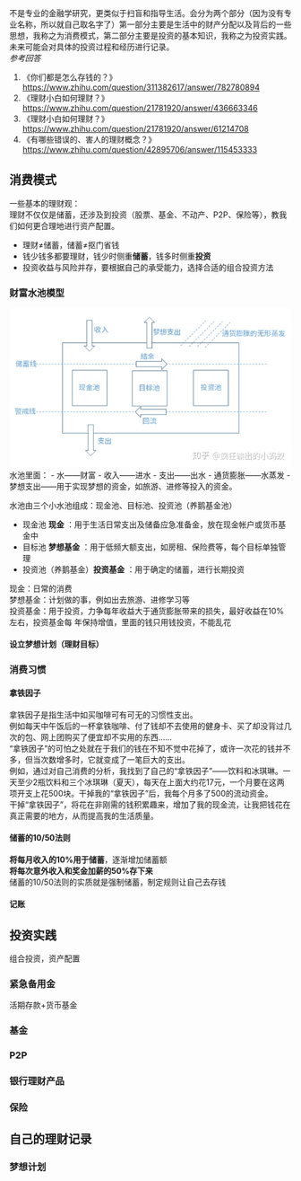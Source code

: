 不是专业的金融学研究，更类似于扫盲和指导生活。会分为两个部分（因为没有专业名称，所以就自己取名字了）第一部分主要是生活中的财产分配以及背后的一些思想，我称之为消费模式，第二部分主要是投资的基本知识，我称之为投资实践。  
未来可能会对具体的投资过程和经历进行记录。  
*参考回答*  
1. 《你们都是怎么存钱的？》 https://www.zhihu.com/question/311382617/answer/782780894  
2. 《理财小白如何理财？》 https://www.zhihu.com/question/21781920/answer/436663346  
3. 《理财小白如何理财？》 https://www.zhihu.com/question/21781920/answer/61214708  
4. 《有哪些错误的、害人的理财概念？》 https://www.zhihu.com/question/42895706/answer/115453333  
## 消费模式
一些基本的理财观：  
理财不仅仅是储蓄，还涉及到投资（股票、基金、不动产、P2P、保险等），教我们如何更合理地进行资产配置。  
- 理财≠储蓄，储蓄≠抠门省钱  
- 钱少钱多都要理财，钱少时侧重**储蓄**，钱多时侧重**投资**  
- 投资收益与风险并存，要根据自己的承受能力，选择合适的组合投资方法  
### 财富水池模型
<img src="../Image/Financial/financial pool model.jpg" alt="img"/>   
水池里面：  
- 水——财富  
- 收入——进水  
- 支出——出水  
- 通货膨胀——水蒸发  
- 梦想支出——用于实现梦想的资金，如旅游、进修等投入的资金。  

水池由三个小水池组成：现金池、目标池、投资池（养鹅基金池）  
- 现金池 **现金** ：用于生活日常支出及储备应急准备金，放在现金帐户或货币基金中  
- 目标池 **梦想基金** ：用于低频大额支出，如房租、保险费等，每个目标单独管理  
- 投资池（养鹅基金）**投资基金**  ：用于确定的储蓄，进行长期投资  

现金：日常的消费  
梦想基金：计划做的事，例如出去旅游、进修学习等  
投资基金：用于投资，力争每年收益大于通货膨胀带来的损失，最好收益在10%左右，投资基金每  年保持增值，里面的钱只用钱投资，不能乱花  
#### 设立梦想计划（理财目标）

### 消费习惯
#### 拿铁因子
拿铁因子是指生活中如买咖啡可有可无的习惯性支出。  
例如每天中午饭后的一杯拿铁咖啡、付了钱却不去使用的健身卡、买了却没背过几次的包、网上团购买了便宜却不实用的东西……  
“拿铁因子”的可怕之处就在于我们的钱在不知不觉中花掉了，或许一次花的钱并不多，但当次数增多时，它就变成了一笔巨大的支出。  
例如，通过对自己消费的分析，我找到了自己的“拿铁因子”——饮料和冰琪琳。一天至少2瓶饮料和三个冰琪琳（夏天），每天在上面大约花17元，一个月要在这两项开支上花500块。干掉我的“拿铁因子”后，我每个月多了500的流动资金。  
干掉“拿铁因子”，将花在非刚需的钱积累趣来，增加了我的现金流，让我把钱花在真正需要的地方，从而提高我的生活质量。  

#### 储蓄的10/50法则
**将每月收入的10%用于储蓄**，逐渐增加储蓄额  
**将每次意外收入和奖金加薪的50%存下来**  
储蓄的10/50法则的实质就是强制储蓄，制定规则让自己去存钱  

#### 记账

## 投资实践
组合投资，资产配置
### 紧急备用金
活期存款+货币基金
### 基金
### P2P
### 银行理财产品
### 保险

## 自己的理财记录
### 梦想计划
